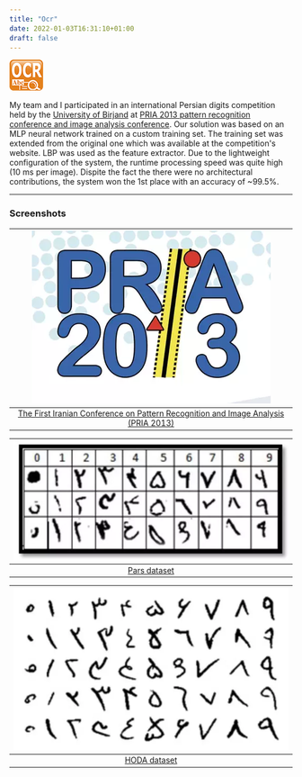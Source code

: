 ```yaml
---
title: "Ocr"
date: 2022-01-03T16:31:10+01:00
draft: false
---
```


![icon](/images/ocr/icon.png)

My team and I participated in an international Persian digits competition held by the [University of Birjand](https://en.wikipedia.org/wiki/University_of_Birjand) at [PRIA 2013 pattern recognition conference and image analysis conference](https://ieeexplore.ieee.org/xpl/conhome/6520975/proceeding). Our solution was based on an MLP neural network trained on a custom training set. The training set was extended from the original one which was available at the competition's website. LBP was used as the feature extractor. Due to the lightweight configuration of the system, the runtime processing speed was quite high (10 ms per image). Dispite the fact the there were no architectural contributions, the system won the 1st place with an accuracy of ~99.5%.

---

### Screenshots

| ![pria2013](/images/ocr/pria2013.webp) | 
|:--:| 
| [The First Iranian Conference on Pattern Recognition and Image Analysis (PRIA 2013)](https://ieeexplore.ieee.org/xpl/conhome/6520975/proceeding) |

| ![pars_dataset](/images/ocr/pars_dataset.webp) | 
|:--:| 
| [Pars dataset](https://ieeexplore.ieee.org/xpl/conhome/6520975/proceeding) |

| ![hoda_dataset](/images/ocr/hoda_dataset.webp) |
|:--:|
| [HODA dataset](https://www.kaggle.com/hamedetezadi/persian-numbers)